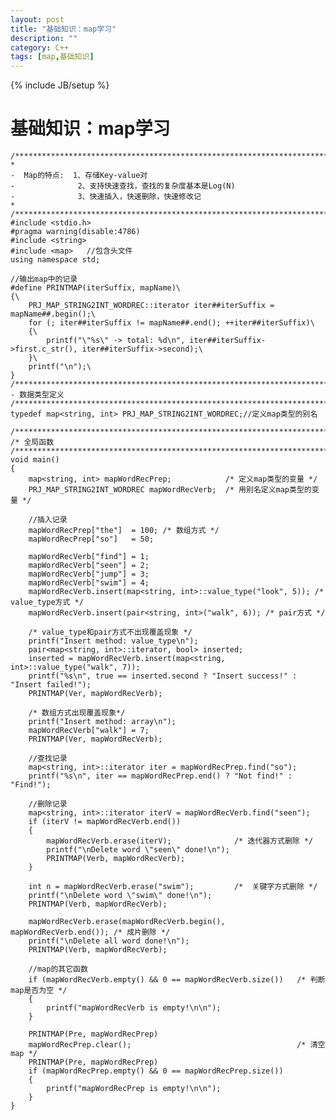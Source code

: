 ```yaml
---
layout: post
title: "基础知识：map学习"
description: ""
category: C++
tags: [map,基础知识]
---
```

{% include JB/setup %}

基础知识：map学习
==========

    /************************************************************************
    *
    -  Map的特点:  1、存储Key-value对
    -              2、支持快速查找，查找的复杂度基本是Log(N)
    -              3、快速插入，快速删除，快速修改记
    *
    /************************************************************************/
    #include <stdio.h>
    #pragma warning(disable:4786)
    #include <string>
    #include <map>   //包含头文件
    using namespace std;

    //输出map中的记录
    #define PRINTMAP(iterSuffix, mapName)\
    {\
        PRJ_MAP_STRING2INT_WORDREC::iterator iter##iterSuffix = mapName##.begin();\
        for (; iter##iterSuffix != mapName##.end(); ++iter##iterSuffix)\
        {\
            printf("\"%s\" -> total: %d\n", iter##iterSuffix->first.c_str(), iter##iterSuffix->second);\
        }\
        printf("\n");\
    }
    /************************************************************************
    - 数据类型定义
    /************************************************************************/
    typedef map<string, int> PRJ_MAP_STRING2INT_WORDREC;//定义map类型的别名

    /************************************************************************/
    /* 全局函数
    /************************************************************************/
    void main()
    {
        map<string, int> mapWordRecPrep;            /* 定义map类型的变量 */
        PRJ_MAP_STRING2INT_WORDREC mapWordRecVerb;  /* 用别名定义map类型的变量 */

        //插入记录
        mapWordRecPrep["the"]  = 100; /* 数组方式 */
        mapWordRecPrep["so"]   = 50;

        mapWordRecVerb["find"] = 1;
        mapWordRecVerb["seen"] = 2;
        mapWordRecVerb["jump"] = 3;
        mapWordRecVerb["swim"] = 4;
        mapWordRecVerb.insert(map<string, int>::value_type("look", 5)); /* value_type方式 */
        mapWordRecVerb.insert(pair<string, int>("walk", 6)); /* pair方式 */

        /* value_type和pair方式不出现覆盖现象 */
        printf("Insert method: value_type\n");
        pair<map<string, int>::iterator, bool> inserted;
        inserted = mapWordRecVerb.insert(map<string, int>::value_type("walk", 7));
        printf("%s\n", true == inserted.second ? "Insert success!" : "Insert failed!");
        PRINTMAP(Ver, mapWordRecVerb);

        /* 数组方式出现覆盖现象*/
        printf("Insert method: array\n");
        mapWordRecVerb["walk"] = 7;
        PRINTMAP(Ver, mapWordRecVerb);

        //查找记录
        map<string, int>::iterator iter = mapWordRecPrep.find("so");
        printf("%s\n", iter == mapWordRecPrep.end() ? "Not find!" : "Find!");

        //删除记录
        map<string, int>::iterator iterV = mapWordRecVerb.find("seen");
        if (iterV != mapWordRecVerb.end())
        {
            mapWordRecVerb.erase(iterV);              /* 迭代器方式删除 */
            printf("\nDelete word \"seen\" done!\n");
            PRINTMAP(Verb, mapWordRecVerb);
        }

        int n = mapWordRecVerb.erase("swim");         /*  关键字方式删除 */
        printf("\nDelete word \"swim\" done!\n");
        PRINTMAP(Verb, mapWordRecVerb);

        mapWordRecVerb.erase(mapWordRecVerb.begin(), mapWordRecVerb.end()); /* 成片删除 */
        printf("\nDelete all word done!\n");
        PRINTMAP(Verb, mapWordRecVerb);

        //map的其它函数
        if (mapWordRecVerb.empty() && 0 == mapWordRecVerb.size())   /* 判断map是否为空 */
        {
            printf("mapWordRecVerb is empty!\n\n");
        }

        PRINTMAP(Pre, mapWordRecPrep)
        mapWordRecPrep.clear();                                     /* 清空map */
        PRINTMAP(Pre, mapWordRecPrep)
        if (mapWordRecPrep.empty() && 0 == mapWordRecPrep.size())
        {
            printf("mapWordRecPrep is empty!\n\n");
        }
    }